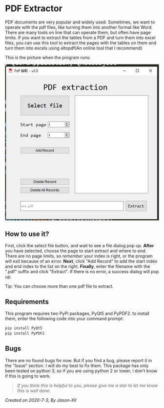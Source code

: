 # PDF Extractor
 PDF documents are very popular and widely used. Sometimes, we want to operate with the pdf files,  like turning them into another format like Word. There are many tools on line that can operate them, but often have page limits. If you want to extract the tables from a PDF and turn them into excel files, you can use this tool to extract the pages with the tables on them and turn them into excels using altopdf(An online tool that I recommend)

This is the picture when the program runs:

<img src='screen shot.bmp'>



## How to use it?

First, click the select file button, and wait to see a file dialog pop up. **After** you have selected, choose the page to start extract and where to end. There are no page limits, so *remember* your index is right, or the program will exit because of an error. **Next**, click "Add Record“ to add the start index and end index to the list on the right. **Finally**, enter the filename with the ".pdf" suffix and click "Extract". If there is no error, a success dialog will pop up.

Tip: You can choose more than one pdf file to extract.

## Requirements

This program requires two PyPi packages, PyQt5 and PyPDF2. to install them, enter the following code into your command prompt:

```bash
pip install PyQt5
pip install PyPDF2
```

## Bugs

There are no found bugs for now. But if you find a bug, please report it in the "Issue" section. I will do my best to fix them. This package has only been tested on python 3, so if you are using python 2 or lower, I don't know if this is going to work.

> *If you think this is helpful to you, please give me a star to let me know this is well done.* 

*Created on 2020-7-3, By Jason-XII*

